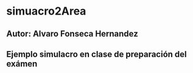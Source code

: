 # simuacro2Area
## Autor: Alvaro Fonseca Hernandez
## Ejemplo simulacro en clase de preparación del exámen
